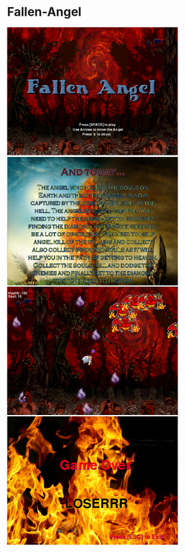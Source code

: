 # Fallen-Angel
<img src = "https://github.com/azahra1598/Fallen-Angel/blob/master/game%20plan/2.PNG" width = "400" height = "300">
<img src = "https://github.com/azahra1598/Fallen-Angel/blob/master/game%20plan/3.PNG" width = "400" height = "300">
<img src = "https://github.com/azahra1598/Fallen-Angel/blob/master/game%20plan/5.PNG" width = "400" height = "300">
<img src = "https://github.com/azahra1598/Fallen-Angel/blob/master/game%20plan/1.PNG" width = "400" height = "300">
